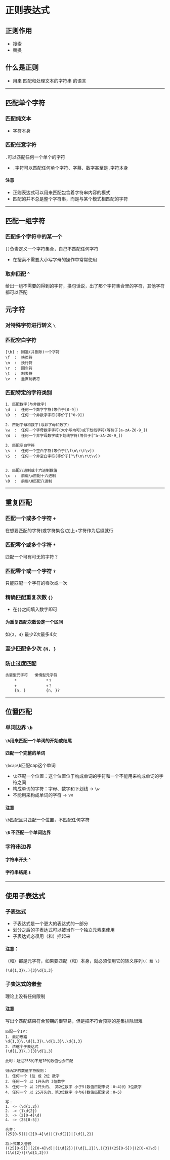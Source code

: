 #  正则表达式
## 正则作用
* 搜索
* 替换

## 什么是正则
* 用来 匹配和处理文本的字符串 的语言
---
## 匹配单个字符
### 匹配纯文本
* 字符本身

### 匹配任意字符
`.`可以匹配任何一个单个的字符
* `.`字符可以匹配任何单个字符、字幕、数字甚至是`.`字符本身

#### 注意
* 正则表达式可以用来匹配包含着字符串内容的模式
* 匹配的并不总是整个字符串，而是与某个模式相匹配的字符
---
## 匹配一组字符
### 匹配多个字符中的某一个
`[]`负责定义一个字符集合，自己不匹配任何字符
* 在搜索不需要大小写字母的操作中常常使用

### 取非匹配 `^`
给出一组不需要的得到的字符，换句话说，出了那个字符集合里的字符，其他字符都可以匹配

## 元字符
### 对特殊字符进行转义 `\`
### 匹配空白字符
```
[\b] : 回退(并删除)一个字符
\f  :  换页符
\n  :  换行符
\r  :  回车符
\t  :  制表符
\v  :  垂直制表符
```

### 匹配特定的字符类别
```
1. 匹配数字(与非数字)
\d  :  任何一个数字字符(等价于[0-9])
\D  :  任何一个非数字字符(等价于[^0-9])

2. 匹配字母和数字(与非字母和数字)
\w  :  任何一个字母数字字符(大小写均可)或下划线字符(等价于[a-zA-Z0-9_])
\W  :  任何一个非字母数字或下划线字符(等价于[^a-zA-Z0-9_])

3. 匹配空白字符
\s  :  任何一个空白字符(等价于[\f\n\r\t\v])
\S  :  任何一个非空白字符(等价于[^\f\n\r\t\v])


3. 匹配八进制或十六进制数值
\x  :  前缀\x匹配十六进制
\0  :  前缀\0匹配八进制
```
---
## 重复匹配
### 匹配一个或多个字符 `+`
在想要匹配的字符(或字符集合)加上+字符作为后缀就行

### 匹配零个或多个字符 `*`
匹配一个可有可无的字符？

### 匹配零个或一个字符 `?`
只能匹配一个字符的零次或一次

### 精确匹配重复次数 `{}`
* 在`{}`之间填入数字即可

#### 为重复匹配次数设定一个区间
如`{2, 4}`  最少2次最多4次

### 至少匹配多少次 `{N, }`

### 防止过度匹配
```
贪婪型元字符   懒惰型元字符
    *             *？
    +             +？
    {n, }         {n, }?
```
---
## 位置匹配
### 单词边界 `\b`
#### `\b`用来匹配一个单词的开始或结尾
#### 匹配一个完整的单词
`\bcap\b`匹配cap这个单词
* `\b`匹配一个位置：这个位置位于构成单词的字符和一个不能用来构成单词的字符之间
* 构成单词的字符：字母、数字和下划线  -> `\w`
* 不能用来构成单词的字符  ->  `\W`

#### 注意
`\b`匹配且只匹配一个位置，不匹配任何字符

#### `\B` 不匹配一个单词边界

### 字符串边界
#### 字符串开头 `^`
#### 字符串结尾 `$`

---
## 使用子表达式
### 子表达式
* 子表达式是一个更大的表达式的一部分
* 划分之后的子表达式可以被当作一个独立元素来使用
* 子表达式必须用（和）括起来

#### 注意：
（和）都是元字符，如果要匹配（和）本身，就必须使用它的转义序列`\( 和 \)`

`(\d{1,3}\.){3}\d{1,3}`

### 子表达式的嵌套
理论上没有任何限制

#### 注意
写出个匹配结果符合预期的很容易，但是把不符合预期的差集排除很难

```
匹配一个IP：
1. 最初思路
\d{1,3}\.\d{1,3}\.\d{1,3}\.\d{1,3}
2. 浓缩个子表达式
(\d{1,3}\.){3}\d{1,3}

此时：超过255的不是IP的数值也会匹配

归纳IP的数值字符规则：
1. 任何一个 1位 或 2位 数字
2. 任何一个 以 1开头的 3位数字
3. 任何一个 以 2开头的、 第2位数字 小于5(数值匹配来说：0~4)的 3位数字
4. 任何一个 以 25开头的、第3位数字 小与6(数值匹配来说：0~5)

写：
1. -> (\d{1,2})
2. -> (1\d{2})
3. -> (2[0-4]\d)
4. -> (25[0-5])

合并：
(25[0-5])|(2[0-4]\d)|(1\d{2})|(\d{1,2})

将上式带入替换
((25[0-5])|(2[0-4]\d)|(1\d{2})|(\d{1,2})\.){3}((25[0-5])|(2[0-4]\d)|(1\d{2})|(\d{1,2}))

```
